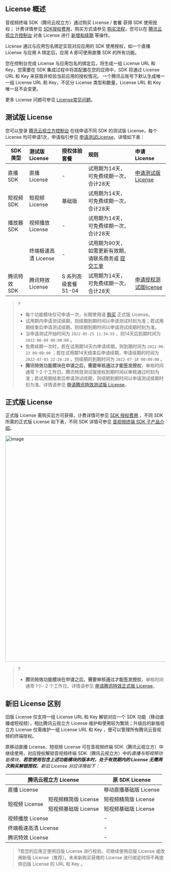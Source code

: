 ## License 概述

音视频终端 SDK（腾讯云视立方）通过购买 License / 套餐 获得 SDK 使用授权；
计费详情参见 [SDK授权费用]()，购买方式请参见 [购买流程]()，您可以在 [腾讯云视立方控制台](https://console.cloud.tencent.com/vcube) 对各 License 进行 [新增和续期](https://cloud.tencent.com/document/product/1449/56981) 等操作。

License 通过与应用包名绑定实现对应应用的 SDK 使用授权，如一个直播 License 与应用 A 绑定后，应用 A 即可使用直播 SDK 的所有功能。

您在控制台完成 License 与应用包名的绑定后，将生成一组 License URL 和 Key，您需要在 SDK 集成过程中将其配置在您的应用中，SDK 将通过 License URL 和 Key 来获取并校验当前应用的授权情况。
一个腾讯云账号下默认生成唯一一组 License URL 和 Key，不区分 License 类型和数量，License URL 和 Key 唯一且不会变更。


更多 License 问题可参见 [License常见问题]()。



## 测试版 License

您可以登录 [腾讯云视立方控制台](https://console.cloud.tencent.com/vcube) 在线申请不同 SDK 的测试版 License，每个 License 均可申请1次，申请指引参见 [申请测试License]()，详情如下表：

| SDK 类型      | 测试版 License       | 授权体验套餐         | 规则                                                         | 申请 License                                                 |
| ------------- | :------------------- | :------------------- | :----------------------------------------------------------- | :----------------------------------------------------------- |
| 直播 SDK      | 直播 License         | -                    | 试用期为14天，可免费续期一次，合计28天                       | [申请测试版 License](https://cloud.tencent.com/document/product/1449/56981) |
| 短视频 SDK    | 短视频 License       | 基础版               | 试用期为14天，可免费续期一次，合计28天                       |                                                              |
| 播放器 SDK    | 视频播放 License     | -                    | 试用期为14天，可免费续期一次，合计28天                       |                                                              |
|               | 终端极速高清 License | -                    | 试用期为90天，如需更新有效期，请联系商务或 [提交工单](https://console.cloud.tencent.com/workorder/category) |                                                              |
| 腾讯特效  SDK | 腾讯特效 License     | S 系列高级套餐 S1-04 | 试用期为14天，可免费续期一次，合计28天                       | [申请授权测试版license](https://cloud.tencent.com/document/product/1449/56982) |



>?
>
>- 每个功能模块仅可申请一次，长期使用请 [购买](https://buy.cloud.tencent.com/vcube) 正式版 License。
>- 试用期内申请测试续期，则续期到期时间以申请测试时刻为准；若试用期结束后申请测试续期，则续期到期时间以申请测试续期时刻为准。
>- 当申请测试开始时间为 `2022-05-25 11:34:55` ，则14天后到期时间为 `2022-06-09 00:00:00` 。
>- 免费续期一次时，若在试用期14天内申请续期，则到期时间为 `2022-06-23 00:00:00` ；若在试用期14天结束后申请续期，申请续期的时间为 `2022-07-03 22:26:20` ，则续期的到期时间为 `2022-07-18 00:00:00` 。
>- **腾讯特效功能模块在申请之后，需要审核通过才能签发授权**，审核时间通常 1-2 个工作日。腾讯特效测试版授权到期时间以审核通过时刻为准；若试用期结束后申请测试续期，则续期到期时间以申请测试续期时刻为准。详情请参见 [申请腾讯特效测试版 License](https://cloud.tencent.com/document/product/1449/56982#.E7.BB.AD.E6.9C.9F.E6.B5.8B.E8.AF.95.E7.89.88-license.3Ca-id.3D.22renewal_test.22.3E.3C.2Fa.3E)。

## 正式版 License

正式版 License 需购买后方可获得，计费详情可参见 [SDK 授权费用]() ，不同 SDK 所需的正式版 License 如下表，不同 SDK 详情可参见 [音视频终端 SDK 子产品介绍](https://cloud.tencent.com/document/product/1449/72295)。

<img width="709" alt="image" src="https://user-images.githubusercontent.com/88317062/201603934-d06e9283-7c35-4869-9bb0-51b0aed34d05.png">

>?
>
>- **腾讯特效功能模块在申请之后，需要审核通过才能签发授权**，审核时间通常 1个- 2 个工作日。详情请参见 [申请腾讯特效正式版 License](https://cloud.tencent.com/document/product/1449/56982#formal)。

## 新旧 License 区别

旧版 License 仅支持一组 License URL 和 Key 解锁对应一个 SDK 功能（移动直播或短视频），相比腾讯云视立方 License 维护和使用较为繁琐；升级后的新版视立方 License 仅需维护一组 License URL 和 Key ，便可以管理所有腾讯云音视频的终端授权。

原移动直播 License、短视频 License 可在音视频终端 SDK（腾讯云视立方）中继续使用，对应授权解锁音视频终端 SDK（腾讯云视立方）中的*直播与短视频功能模块，**若您使用包含上述功能模块的版本时，处于有效期内的 License 无需再次购买解锁授权**。新旧 License 对应详情如下：*

<table>
<thead>
<tr>
<th colspan="2">腾讯云视立方 License</th>
<th>原 SDK License</th>
</tr>
</thead>
<tbody><tr>
<td colspan="2">直播 License</td>
<td>移动直播基础版 License</td>
</tr>
<tr>
<td rowspan="2">短视频 License</td>
<td>短视频精简版 License</td>
<td>短视频精简版 License</td>
</tr>
<tr>
<td>短视频基础版 License</td>
<td>短视频基础版 License</td>
</tr>
<tr>
<td colspan="2">视频播放 License</td>
<td>-</td>
</tr><tr>
<td colspan="2">终端极速高清 License</td>
<td>-</td>
</tr><tr>
<td colspan="2">腾讯特效 License</td>
<td>-</td>
</tr>
</tbody></table>



>?若您的应用正使用旧版 License 进行校验，可继续使用旧版 License 或改用新版 License（推荐）。未来新购买获赠的 License 进行绑定时将不再提供旧版 License 的 URL 和 Key 。

